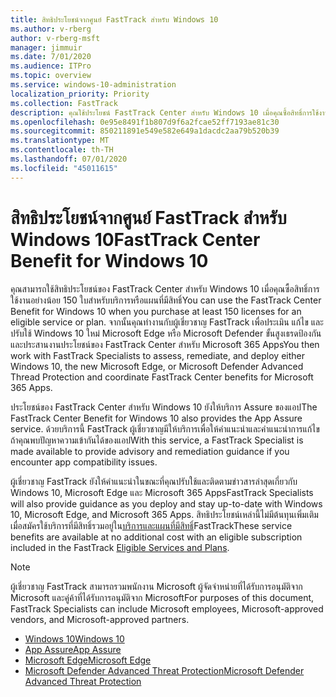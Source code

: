 ```yaml
---
title: สิทธิประโยชน์จากศูนย์ FastTrack สำหรับ Windows 10
ms.author: v-rberg
author: v-rberg-msft
manager: jimmuir
ms.date: 7/01/2020
ms.audience: ITPro
ms.topic: overview
ms.service: windows-10-administration
localization_priority: Priority
ms.collection: FastTrack
description: คุณใช้ประโยชน์ FastTrack Center สําหรับ Windows 10 เมื่อคุณซื้อสิทธิ์การใช้งาน*อย่างน้อย*150 สําหรับบริการหรือแผนที่มีสิทธิ์
ms.openlocfilehash: 0e95e8491f1b807d9f6a2fcae52ff7193ae81c30
ms.sourcegitcommit: 850211891e549e582e649a1dacdc2aa79b520b39
ms.translationtype: MT
ms.contentlocale: th-TH
ms.lasthandoff: 07/01/2020
ms.locfileid: "45011615"
---
```

# <a name="fasttrack-center-benefit-for-windows-10"></a><span data-ttu-id="a0f28-103">สิทธิประโยชน์จากศูนย์ FastTrack สำหรับ Windows 10</span><span class="sxs-lookup"><span data-stu-id="a0f28-103">FastTrack Center Benefit for Windows 10</span></span>

<span data-ttu-id="a0f28-104">คุณสามารถใช้สิทธิประโยชน์ของ FastTrack Center สําหรับ Windows 10 เมื่อคุณซื้อสิทธิ์การใช้งานอย่างน้อย 150 ใบสําหรับบริการหรือแผนที่มีสิทธิ์</span><span class="sxs-lookup"><span data-stu-id="a0f28-104">You can use the FastTrack Center Benefit for Windows 10 when you purchase at least 150 licenses for an eligible service or plan.</span></span> <span data-ttu-id="a0f28-105">จากนั้นคุณทํางานกับผู้เชี่ยวชาญ FastTrack เพื่อประเมิน แก้ไข และปรับใช้ Windows 10 ใหม่ Microsoft Edge หรือ Microsoft Defender ขั้นสูงเธรดป้องกัน และประสานงานประโยชน์ของ FastTrack Center สําหรับ Microsoft 365 Apps</span><span class="sxs-lookup"><span data-stu-id="a0f28-105">You then work with FastTrack Specialists to assess, remediate, and deploy either Windows 10, the new Microsoft Edge, or Microsoft Defender Advanced Thread Protection and coordinate FastTrack Center benefits for Microsoft 365 Apps.</span></span> 

<span data-ttu-id="a0f28-106">ประโยชน์ของ FastTrack Center สําหรับ Windows 10 ยังให้บริการ Assure ของแอป</span><span class="sxs-lookup"><span data-stu-id="a0f28-106">The FastTrack Center Benefit for Windows 10 also provides the App Assure service.</span></span> <span data-ttu-id="a0f28-107">ด้วยบริการนี้ FastTrack ผู้เชี่ยวชาญมีให้บริการเพื่อให้คําแนะนําและคําแนะนําการแก้ไขถ้าคุณพบปัญหาความเข้ากันได้ของแอป</span><span class="sxs-lookup"><span data-stu-id="a0f28-107">With this service, a FastTrack Specialist is made available to provide advisory and remediation guidance if you encounter app compatibility issues.</span></span> 

<span data-ttu-id="a0f28-108">ผู้เชี่ยวชาญ FastTrack ยังให้คําแนะนําในขณะที่คุณปรับใช้และติดตามข่าวสารล่าสุดเกี่ยวกับ Windows 10, Microsoft Edge และ Microsoft 365 Apps</span><span class="sxs-lookup"><span data-stu-id="a0f28-108">FastTrack Specialists will also provide guidance as you deploy and stay up-to-date with Windows 10, Microsoft Edge, and Microsoft 365 Apps.</span></span> <span data-ttu-id="a0f28-109">สิทธิประโยชน์เหล่านี้ไม่มีต้นทุนเพิ่มเติมเมื่อสมัครใช้บริการที่มีสิทธิ์รวมอยู่ใน[บริการและแผนที่มีสิทธิ์](M365-eligible-services-and-plans.md)FastTrack</span><span class="sxs-lookup"><span data-stu-id="a0f28-109">These service benefits are available at no additional cost with an eligible subscription included in the FastTrack [Eligible Services and Plans](M365-eligible-services-and-plans.md).</span></span>
  
> [!NOTE]
> <span data-ttu-id="a0f28-110">ผู้เชี่ยวชาญ FastTrack สามารถรวมพนักงาน Microsoft ผู้จัดจําหน่ายที่ได้รับการอนุมัติจาก Microsoft และคู่ค้าที่ได้รับการอนุมัติจาก Microsoft</span><span class="sxs-lookup"><span data-stu-id="a0f28-110">For purposes of this document, FastTrack Specialists can include Microsoft employees, Microsoft-approved vendors, and Microsoft-approved partners.</span></span> 
    
- [<span data-ttu-id="a0f28-111">Windows 10</span><span class="sxs-lookup"><span data-stu-id="a0f28-111">Windows 10</span></span>](Win-10-windows-10.md)
- [<span data-ttu-id="a0f28-112">App Assure</span><span class="sxs-lookup"><span data-stu-id="a0f28-112">App Assure</span></span>](Win-10-app-assure.md)
- [<span data-ttu-id="a0f28-113">Microsoft Edge</span><span class="sxs-lookup"><span data-stu-id="a0f28-113">Microsoft Edge</span></span>](Win-10-microsoft-edge.md)
- [<span data-ttu-id="a0f28-114">Microsoft Defender Advanced Threat Protection</span><span class="sxs-lookup"><span data-stu-id="a0f28-114">Microsoft Defender Advanced Threat Protection</span></span>](Win-10-microsoft-defender-atp.md)

